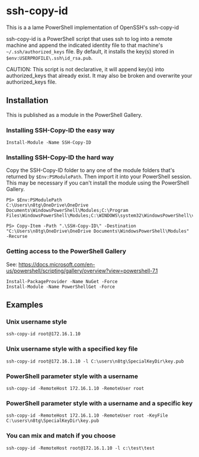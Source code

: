 # ssh-copy-id
This is a a lame PowerShell implementation of OpenSSH's ssh-copy-id

ssh-copy-id is a PowerShell script that uses ssh to log into a remote machine and append the
indicated identity file to that machine's `~/.ssh/authorized_keys` file. By default, it installs the key(s) stored in `$env:USERPROFILE\.ssh\id_rsa.pub`.  

CAUTION: This script is not declarative, it will append key(s) into authorized_keys that already exist. It may also be broken and overwrite your authorized_keys file. 

## Installation
This is published as a module in the PowerShell Gallery. 

### Installing SSH-Copy-ID the easy way
    Install-Module -Name SSH-Copy-ID 

### Installing SSH-Copy-ID the hard way
Copy the SSH-Copy-ID folder to any one of the module folders that's returned by `$Env:PSModulePath`. Then import it into your PowerShell session. This may be necessary if you can't install the module using the PowerShell Gallery. 

    PS> $Env:PSModulePath
    C:\Users\n8tg\OneDrive\OneDrive Documents\WindowsPowerShell\Modules;C:\Program Files\WindowsPowerShell\Modules;C:\WINDOWS\system32\WindowsPowerShell\v1.0\Modules

    PS> Copy-Item -Path ".\SSH-Copy-ID\" -Destination "C:\Users\n8tg\OneDrive\OneDrive Documents\WindowsPowerShell\Modules" -Recurse

### Getting access to the PowerShell Gallery
See: https://docs.microsoft.com/en-us/powershell/scripting/gallery/overview?view=powershell-7.1

    Install-PackageProvider -Name NuGet -Force
    Install-Module -Name PowerShellGet -Force


## Examples

### Unix username style
    ssh-copy-id root@172.16.1.10  

### Unix username style with a specified key file
    ssh-copy-id root@172.16.1.10 -l C:\users\n8tg\SpecialKeyDir\key.pub

### PowerShell parameter style with a username
    ssh-copy-id -RemoteHost 172.16.1.10 -RemoteUser root  

### PowerShell parameter style with a username and a specific key
    ssh-copy-id -RemoteHost 172.16.1.10 -RemoteUser root -KeyFile C:\users\n8tg\SpecialKeyDir\key.pub

### You can mix and match if you choose
    ssh-copy-id -RemoteHost root@172.16.1.10 -l c:\test\test

